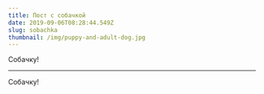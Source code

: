 ```yaml
---
title: Пост с собачкой
date: 2019-09-06T08:28:44.549Z
slug: sobachka
thumbnail: /img/puppy-and-adult-dog.jpg
---
```


Собачку!

---

Собачку!
